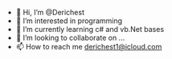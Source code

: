 - 👋 Hi, I’m @Derichest
- 👀 I’m interested in programming 
- 🌱 I’m currently learning c# and vb.Net bases
- 💞️ I’m looking to collaborate on ...
- 📫 How to reach me derichest1@icloud.com

<!---
Derichest/Derichest is a ✨ special ✨ repositorys because its `README.md` (this file) appears on your GitHub profile.
You can click the Preview link to take a look at your changes.
--->
